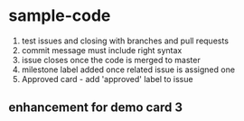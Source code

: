 # sample-code
 1) test issues and closing with branches and pull requests
 2) commit message must include right syntax
 3) issue closes once the code is merged to master
 4) milestone label added once related issue is assigned one
 5) Approved card - add 'approved' label to issue
 
## enhancement for demo card 3 
 
